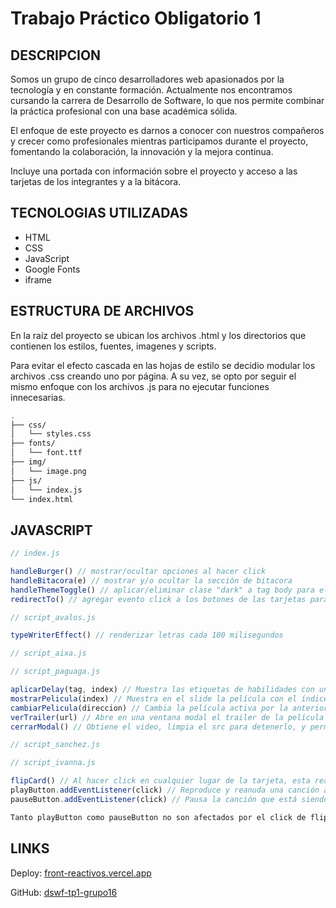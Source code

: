 # Trabajo Práctico Obligatorio 1

## DESCRIPCION

Somos un grupo de cinco desarrolladores web apasionados por la tecnología y en constante formación. Actualmente nos encontramos cursando la carrera de Desarrollo de Software, lo que nos permite combinar la práctica profesional con una base académica sólida.

El enfoque de este proyecto es darnos a conocer con nuestros compañeros y crecer como profesionales mientras participamos durante el proyecto, fomentando la colaboración, la innovación y la mejora continua.

Incluye una portada con información sobre el proyecto y acceso a las tarjetas de los integrantes y a la bitácora.

## TECNOLOGIAS UTILIZADAS

- HTML
- CSS
- JavaScript
- Google Fonts
- iframe

## ESTRUCTURA DE ARCHIVOS

En la raíz del proyecto se ubican los archivos .html y los directorios que contienen los estilos, fuentes, imagenes y scripts.

Para evitar el efecto cascada en las hojas de estilo se decidio modular los archivos .css creando uno por página. A su vez, se opto por seguir el mismo enfoque con los archivos .js para no ejecutar funciones innecesarias.

```bash
.
├── css/
│   └── styles.css
├── fonts/
│   └── font.ttf
├── img/
│   └── image.png
├── js/
│   └── index.js
└── index.html
```

## JAVASCRIPT
```JavaScript
// index.js

handleBurger() // mostrar/ocultar opciones al hacer click
handleBitacora(e) // mostrar y/o ocultar la sección de bitacora
handleThemeToggle() // aplicar/eliminar clase "dark" a tag body para el manejo de temas
redirectTo() // agregar evento click a los botones de las tarjetas para rediriger a la url correspondiente
```

```js
// script_avalos.js

typeWriterEffect() // renderizar letras cada 100 milisegundos
```

```js
// script_aixa.js

```

```js
// script_paguaga.js

aplicarDelay(tag, index) // Muestra las etiquetas de habilidades con un efecto de delay de 0.2segundos 
mostrarPelicula(index) // Muestra en el slide la película con el índice enviado como parámetro
cambiarPelicula(direccion) // Cambia la película activa por la anterior o la siguiente según la dirección
verTrailer(url) // Abre en una ventana modal el trailer de la película enviado como parámetro
cerrarModal() // Obtiene el video, limpia el src para detenerlo, y permite ocultar la ventana modal
```

```js
// script_sanchez.js

```

```js
// script_ivanna.js

flipCard() // Al hacer click en cualquier lugar de la tarjeta, esta realiza una animación de "voltearse" para revelar el contenido que había detrás de ella. Varía indefinidamente entre las posiciones del frente y el dorso de dicha tarjeta.
playButton.addEventListener(click) // Reproduce y reanuda una canción al hacerle click al símbolo de "play" en la tarjeta del lado del frente, la cual suena en loop hasta que se la detenga.
pauseButton.addEventListener(click) // Pausa la canción que está siendo reproducida.

Tanto playButton como pauseButton no son afectados por el click de flipCard. Al hacer click en estas secciones, la tarjeta se mantiene en su lugar.
```

## LINKS

Deploy: [front-reactivos.vercel.app](https://front-reactivos.vercel.app)

GitHub: [dswf-tp1-grupo16](https://github.com/sanavalos/dswf-tp1-grupo16)

